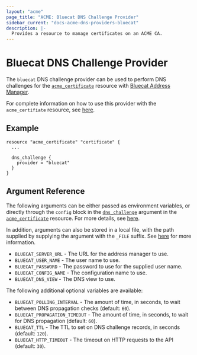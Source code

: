 ```yaml
---
layout: "acme"
page_title: "ACME: Bluecat DNS Challenge Provider"
sidebar_current: "docs-acme-dns-providers-bluecat"
description: |-
  Provides a resource to manage certificates on an ACME CA.
---
```


# Bluecat DNS Challenge Provider

The `bluecat` DNS challenge provider can be used to perform DNS challenges for
the [`acme_certificate`][resource-acme-certificate] resource with [Bluecat
Address Manager][provider-service-page].

[resource-acme-certificate]: /docs/providers/acme/r/certificate.html
[provider-service-page]: https://www.bluecatnetworks.com/platform/management/bluecat-address-manager/

For complete information on how to use this provider with the `acme_certifiate`
resource, see [here][resource-acme-certificate-dns-challenges].

[resource-acme-certificate-dns-challenges]: /docs/providers/acme/r/certificate.html#using-dns-challenges

## Example

```hcl
resource "acme_certificate" "certificate" {
  ...

  dns_challenge {
    provider = "bluecat"
  }
}
```

## Argument Reference

The following arguments can be either passed as environment variables, or
directly through the `config` block in the
[`dns_challenge`][resource-acme-certificate-dns-challenge-arg] argument in the
[`acme_certificate`][resource-acme-certificate] resource. For more details, see
[here][resource-acme-certificate-dns-challenges].

[resource-acme-certificate-dns-challenge-arg]: /docs/providers/acme/r/certificate.html#dns_challenge

In addition, arguments can also be stored in a local file, with the path
supplied by supplying the argument with the `_FILE` suffix. See
[here][acme-certificate-file-arg-example] for more information.

[acme-certificate-file-arg-example]: /docs/providers/acme/r/certificate.html#using-variable-files-for-provider-arguments

* `BLUECAT_SERVER_URL` - The URL for the address manager to use.
* `BLUECAT_USER_NAME` - The user name to use.
* `BLUECAT_PASSWORD` - The password to use for the supplied user name.
* `BLUECAT_CONFIG_NAME` - The configuration name to use.
* `BLUECAT_DNS_VIEW` - The DNS view to use.

The following additional optional variables are available:

* `BLUECAT_POLLING_INTERVAL` - The amount of time, in seconds, to wait between
  DNS propagation checks (default: `60`).
* `BLUECAT_PROPAGATION_TIMEOUT` - The amount of time, in seconds, to wait for DNS
  propagation (default: `60`).
* `BLUECAT_TTL` - The TTL to set on DNS challenge records, in seconds (default:
  `120`).
* `BLUECAT_HTTP_TIMEOUT` - The timeout on HTTP requests to the API (default:
  `30`).
